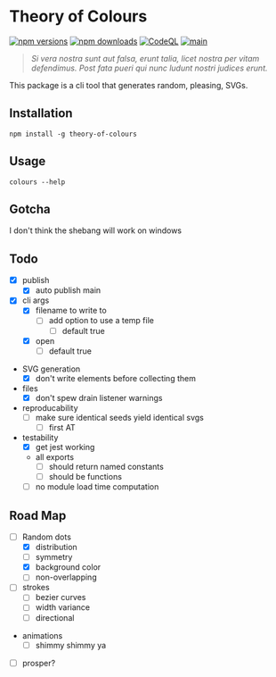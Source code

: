 # Theory of Colours
[![npm versions](https://img.shields.io/npm/v/theory-of-colours)](https://www.npmjs.com/package/theory-of-colours?activeTab=versions)
[![npm downloads](https://img.shields.io/npm/dw/theory-of-colours)](https://www.npmjs.com/package/theory-of-colours)
[![CodeQL](https://github.com/AndreasChristianson/theory-of-colours/actions/workflows/codeql-analysis.yaml/badge.svg)](https://github.com/AndreasChristianson/theory-of-colours/actions/workflows/codeql-analysis.yaml)
[![main](https://github.com/AndreasChristianson/theory-of-colours/actions/workflows/publish.yaml/badge.svg)](https://github.com/AndreasChristianson/theory-of-colours/actions/workflows/publish.yaml)

> _Si vera nostra sunt aut falsa, erunt talia, licet nostra per vitam defendimus. Post fata pueri qui nunc ludunt nostri judices erunt._

This package is a cli tool that generates random, pleasing, SVGs.

## Installation

`npm install -g theory-of-colours`

## Usage

`colours --help`

## Gotcha

I don't think the shebang will work on windows

## Todo

- [x] publish
  - [x] auto publish main
- [x] cli args
  - [x] filename to write to
    - [ ] add option to use a temp file
      - [ ] default true
  - [x] open
    - [ ] default true
- SVG generation
  - [x] don't write elements before collecting them
- files
  - [x] don't spew drain listener warnings
- reproducability
  - [ ] make sure identical seeds yield identical svgs
    - [ ] first AT
- testability
  - [x] get jest working
  - all exports
    - [ ] should return named constants
    - [ ] should be functions
  - [ ] no module load time computation

## Road Map

- [ ] Random dots
  - [x] distribution
  - [ ] symmetry
  - [x] background color
  - [ ] non-overlapping
- [ ] strokes
  - [ ] bezier curves
  - [ ] width variance
  - [ ] directional
- animations
  - [ ] shimmy shimmy ya
- [ ] prosper?
